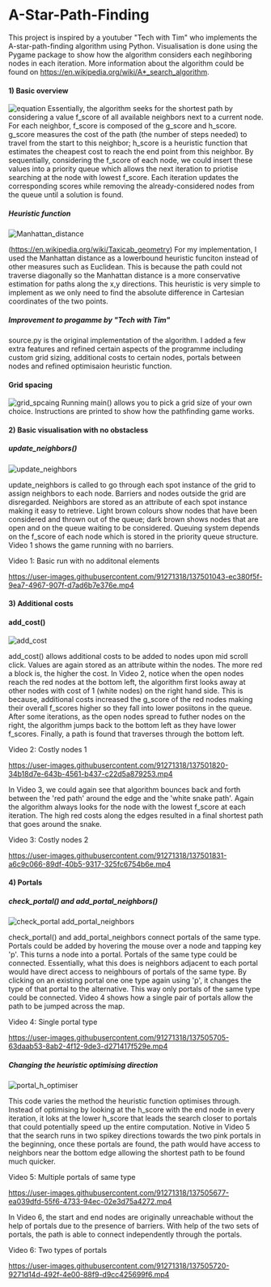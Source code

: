 # A-Star-Path-Finding

This project is inspired by a youtuber "Tech with Tim" who implements the A-star-path-finding algorithm using Python. Visualisation is done using the Pygame package to show how the algorithm considers each negihboring nodes in each iteration. More information about the algorithm could be found on https://en.wikipedia.org/wiki/A*_search_algorithm.

#### 1) Basic overview
![equation](https://user-images.githubusercontent.com/91271318/137495297-7b3dde30-8212-4182-bf15-2be5a79811eb.png)
Essentially, the algorithm seeks for the shortest path by considering a value f_score of all available neighbors next to a current node. For each neighbor, f_score is composed of the g_score and h_score. g_score measures the cost of the path (the number of steps needed) to travel from the start to this neighbor; h_score is a heuristic function that estimates the cheapest cost to reach the end point from this neighbor. By sequentially, considering the f_score of each node, we could insert these values into a priority queue which allows the next iteration to priotise searching at the node with lowest f_score. Each iteration updates the corresponding scores while removing the already-considered nodes from the queue until a solution is found. 

##### Heuristic function
![Manhattan_distance](https://user-images.githubusercontent.com/91271318/137496871-1b7b3446-afb1-465c-9230-c9e8fd46c85c.png)

(https://en.wikipedia.org/wiki/Taxicab_geometry)
For my implementation, I used the Manhattan distance as a lowerbound heuristic funciton instead of other measures such as Euclidean. This is because the path could not traverse diagonally so the Manhattan distance is a more conservative estimation for paths along the x,y directions. This heuristic is very simple to implement as we only need to find the absolute difference in Cartesian coordinates of the two points. 

##### Improvement to progamme by "Tech with Tim"
source.py is the original implementation of the algorithm. I added a few extra features and refined certain aspects of the programme including custom grid sizing, additional costs to certain nodes, portals between nodes and refined optimisaion heuristic function.

#### Grid spacing
![grid_spcaing](https://user-images.githubusercontent.com/91271318/137500839-105d0726-c39f-469f-9606-ba1df9ae3758.png)
Running main() allows you to pick a grid size of your own choice. Instructions are printed to show how the pathfinding game works.

#### 2) Basic visualisation with no obstacless
##### update_neighbors()
![update_neighbors](https://user-images.githubusercontent.com/91271318/137501410-33db8d7c-12c9-40c0-a28d-9c65e1112ae9.png)

update_neighbors is called to go through each spot instance of the grid to assign neighbors to each node. Barriers and nodes outside the grid are disregarded. Neighbors are stored as an attribute of each spot instance making it easy to retrieve. Light brown colours show nodes that have been considered and thrown out of the queue; dark brown shows nodes that are open and on the queue waiting to be considered. Queuing system depends on the f_score of each node which is stored in the priority queue structure. Video 1 shows the game running with no barriers.

Video 1: Basic run with no additonal elements

https://user-images.githubusercontent.com/91271318/137501043-ec380f5f-9ea7-4967-907f-d7ad6b7e376e.mp4

#### 3) Additional costs
#### add_cost()
![add_cost](https://user-images.githubusercontent.com/91271318/137504502-2a0061b9-400e-4092-854e-70896bcc8bca.png)

add_cost() allows additional costs to be added to nodes upon mid scroll click. Values are again stored as an attribute within the nodes. The more red a block is, the higher the cost. In Video 2, notice when the open nodes reach the red nodes at the bottom left, the algorithm first looks away at other nodes with cost of 1 (white nodes) on the right hand side. This is because, additional costs increased the g_score of the red nodes making their overall f_scores higher so they fall into lower posiitons in the queue. After some iterations, as the open nodes spread to futher nodes on the right, the algorithm jumps back to the bottom left as they have lower f_scores. Finally, a path is found that traverses through the bottom left.

Video 2: Costly nodes 1

https://user-images.githubusercontent.com/91271318/137501820-34b18d7e-643b-4561-b437-c22d5a879253.mp4

In Video 3, we could again see that algorithm bounces back and forth between the 'red path' around the edge and the 'white snake path'. Again the algorithm always looks for the node with the lowest f_score at each iteration. The high red costs along the edges resulted in a final shortest path that goes around the snake.

Video 3: Costly nodes 2

https://user-images.githubusercontent.com/91271318/137501831-a6c9c066-89df-40b5-9317-325fc6754b6e.mp4

#### 4) Portals
##### check_portal() and add_portal_neighbors()
![check_portal add_portal_neighbors](https://user-images.githubusercontent.com/91271318/137505099-a70aab4c-9ad5-4f99-ad9c-89898e5928ab.png)

check_portal() and add_portal_neighbors connect portals of the same type. Portals could be added by hovering the mouse over a node and tapping key 'p'. This turns a node into a portal. Portals of the same type could be connected. Essentially, what this does is neighbors adjacent to each portal would have direct access to neighbours of portals of the same type. By clicking on an existing portal one one type again using 'p', it changes the type of that portal to the alternative. This way only portals of the same type could be connected. Video 4 shows how a single pair of portals allow the path to be jumped across the map.

Video 4: Single portal type

https://user-images.githubusercontent.com/91271318/137505705-63daab53-8ab2-4f12-9de3-d271417f529e.mp4

##### Changing the heuristic optimising direction
![portal_h_optimiser](https://user-images.githubusercontent.com/91271318/137506538-f74c9b0d-6b58-4fa7-8447-7a9e523cfdfb.png)

This code varies the method the heuristic function optimises through. Instead of optimising by looking at the h_score with the end node in every iteration, it loks at the lower h_score that leads the search closer to portals that could potentially speed up the entire computation. Notive in Video 5 that the search runs in two spikey directions towards the two pink portals in the beginning, once these portals are found, the path would have access to neighbors near the bottom edge allowing the shortest path to be found much quicker.

Video 5: Multiple portals of same type

https://user-images.githubusercontent.com/91271318/137505677-ea039dfd-55f6-4733-94ec-02e3d75a4272.mp4

In Video 6, the start and end nodes are originally unreachable without the help of portals due to the presence of barriers. With help of the two sets of portals, the path is able to connect independently through the portals.

Video 6: Two types of portals

https://user-images.githubusercontent.com/91271318/137505720-9271d14d-492f-4e00-88f9-d9cc425699f6.mp4







